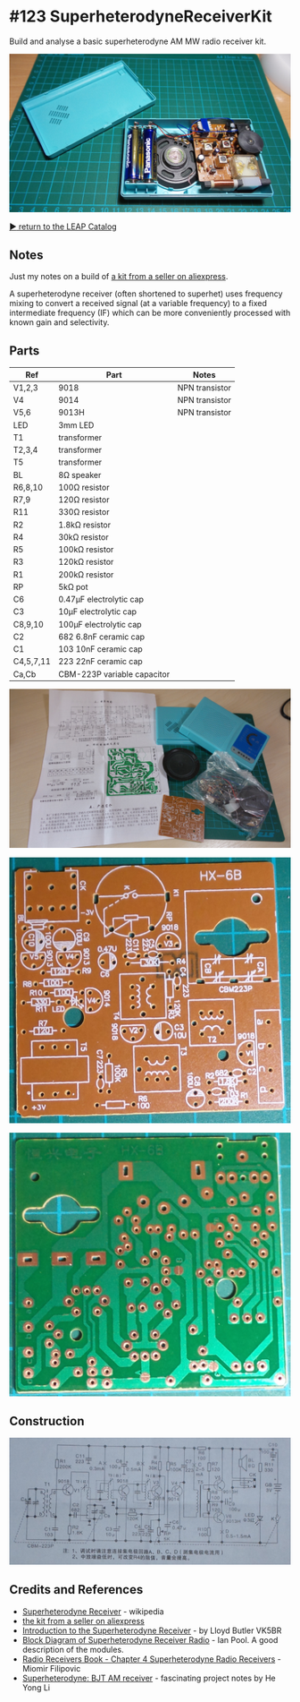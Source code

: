 # #123 SuperheterodyneReceiverKit

Build and analyse a basic superheterodyne AM MW radio receiver kit.

![The Build](./assets/SuperheterodyneReceiverKit_build.jpg?raw=true)

[:arrow_forward: return to the LEAP Catalog](https://leap.tardate.com)

## Notes

Just my notes on a build of [a kit from a seller on aliexpress](http://www.aliexpress.com/item/DIY-Kits-Superheterodyne-Radio-Receiver-6-Transistor-sch-case-w-Speaker/32367150788.html).

A superheterodyne receiver (often shortened to superhet) uses frequency mixing to convert a received signal
(at a variable frequency)
to a fixed intermediate frequency (IF) which can be more conveniently processed with known gain and selectivity.


## Parts

| Ref     | Part                        | Notes           |
|---------|-----------------------------|-----------------|
| V1,2,3  | 9018                        | NPN transistor  |
| V4      | 9014                        | NPN transistor  |
| V5,6    | 9013H                       | NPN transistor  |
| LED     | 3mm LED                     |   |
| T1      | transformer                 |   |
| T2,3,4  | transformer                 |   |
| T5      | transformer                 |   |
| BL      | 8Ω speaker                  |   |
| R6,8,10 | 100Ω resistor               |   |
| R7,9    | 120Ω resistor               |   |
| R11     | 330Ω resistor               |   |
| R2      | 1.8kΩ resistor              |   |
| R4      | 30kΩ resistor               |   |
| R5      | 100kΩ resistor              |   |
| R3      | 120kΩ resistor              |   |
| R1      | 200kΩ resistor              |   |
| RP      | 5kΩ pot                     |   |
| C6      | 0.47µF electrolytic cap     |   |
| C3      | 10µF  electrolytic cap      |   |
| C8,9,10 | 100µF electrolytic cap      |   |
| C2      | 682 6.8nF ceramic cap       |   |
| C1      | 103 10nF ceramic cap        |   |
| C4,5,7,11 | 223 22nF ceramic cap      |   |
| Ca,Cb   | CBM-223P variable capacitor |   |

![SuperheterodyneReceiverKit_unboxed](./assets/SuperheterodyneReceiverKit_unboxed.jpg?raw=true)

![SuperheterodyneReceiverKit_pcb_front](./assets/SuperheterodyneReceiverKit_pcb_front.jpg?raw=true)

![SuperheterodyneReceiverKit_pcb_back](./assets/SuperheterodyneReceiverKit_pcb_back.jpg?raw=true)

## Construction

![The Schematic](./assets/SuperheterodyneReceiverKit_schematic.jpg?raw=true)


## Credits and References
* [Superheterodyne Receiver](https://en.wikipedia.org/wiki/Superheterodyne_receiver) - wikipedia
* [the kit from a seller on aliexpress](http://www.aliexpress.com/item/DIY-Kits-Superheterodyne-Radio-Receiver-6-Transistor-sch-case-w-Speaker/32367150788.html)
* [Introduction to the Superheterodyne Receiver](http://users.tpg.com.au/users/ldbutler/Superhet.htm) - by Lloyd Butler VK5BR
* [Block Diagram of Superheterodyne Receiver Radio](http://www.radio-electronics.com/info/rf-technology-design/superheterodyne-radio-receiver/block-diagram.php) - Ian Pool. A good description of the modules.
* [Radio Receivers Book - Chapter 4  Superheterodyne Radio Receivers](http://www.mikroe.com/old/books/rrbook/chapter4/chapter4a.htm) - Miomir Filipovic
* [Superheterodyne: BJT AM receiver](https://sites.google.com/site/linuxdigitallab/rf-ham-radio/superheterodyne-am-receiver-use-discrete-transistor) - fascinating project notes by He Yong Li